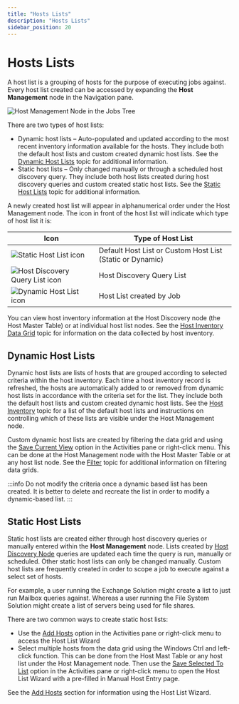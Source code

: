 ```yaml
---
title: "Hosts Lists"
description: "Hosts Lists"
sidebar_position: 20
---
```


# Hosts Lists

A host list is a grouping of hosts for the purpose of executing jobs against. Every host list
created can be accessed by expanding the **Host Management** node in the Navigation pane.

![Host Management Node in the Jobs Tree](/images/accessanalyzer/12.0/admin/hostmanagement/jobstree.webp)

There are two types of host lists:

- Dynamic host lists – Auto-populated and updated according to the most recent inventory information
  available for the hosts. They include both the default host lists and custom created dynamic host
  lists. See the [Dynamic Host Lists](#dynamic-host-lists) topic for additional information.
- Static host lists – Only changed manually or through a scheduled host discovery query. They
  include both host lists created during host discovery queries and custom created static host
  lists. See the [Static Host Lists](#static-host-lists) topic for additional information.

A newly created host list will appear in alphanumerical order under the Host Management node. The
icon in front of the host list will indicate which type of host list it is:

| Icon                                                                                                                                                    | Type of Host List                                         |
| ------------------------------------------------------------------------------------------------------------------------------------------------------- | --------------------------------------------------------- |
| ![Static Host List icon](/images/accessanalyzer/12.0/admin/hostmanagement/statichostlist.webp)              | Default Host List or Custom Host List (Static or Dynamic) |
| ![Host Discovery Query List icon](/images/accessanalyzer/12.0/admin/hostmanagement/discoveryquerylist.webp) | Host Discovery Query List                                 |
| ![Dynamic Host List icon](/images/accessanalyzer/12.0/admin/hostmanagement/dynamichostlist.webp)            | Host List created by Job                                  |

You can view host inventory information at the Host Discovery node (the Host Master Table) or at
individual host list nodes. See the [Host Inventory Data Grid](/docs/accessanalyzer/12.0/admin/hostmanagement/datagrid.md) topic for information on
the data collected by host inventory.

## Dynamic Host Lists

Dynamic host lists are lists of hosts that are grouped according to selected criteria within the
host inventory. Each time a host inventory record is refreshed, the hosts are automatically added to
or removed from dynamic host lists in accordance with the criteria set for the list. They include
both the default host lists and custom created dynamic host lists. See the
[Host Inventory](/docs/accessanalyzer/12.0/admin/settings/hostinventory.md) topic for a list of the default host lists and
instructions on controlling which of these lists are visible under the Host Management node.

Custom dynamic host lists are created by filtering the data grid and using the
[Save Current View](/docs/accessanalyzer/12.0/admin/hostmanagement/actions/saveview.md) option in the Activities pane or right-click menu. This can
be done at the Host Management node with the Host Master Table or at any host list node. See the
[Filter](/docs/accessanalyzer/12.0/admin/navigate/datagrid.md#filter) topic for additional information on filtering data grids.

:::info
Do not modify the criteria once a dynamic based list has been created. It is
better to delete and recreate the list in order to modify a dynamic-based list.
:::


## Static Host Lists

Static host lists are created either through host discovery queries or manually entered within the
**Host Management** node. Lists created by [Host Discovery Node](/docs/accessanalyzer/12.0/admin/hostdiscovery/overview.md)
queries are updated each time the query is run, manually or scheduled. Other static host lists can
only be changed manually. Custom host lists are frequently created in order to scope a job to
execute against a select set of hosts.

For example, a user running the Exchange Solution might create a list to just run Mailbox queries
against. Whereas a user running the File System Solution might create a list of servers being used
for file shares.

There are two common ways to create static host lists:

- Use the [Add Hosts](/docs/accessanalyzer/12.0/admin/hostmanagement/actions/add.md) option in the Activities pane or right-click menu to access
  the Host List Wizard
- Select multiple hosts from the data grid using the Windows Ctrl and left-click function. This can
  be done from the Host Mast Table or any host list under the Host Management node. Then use the
  [Save Selected To List](/docs/accessanalyzer/12.0/admin/hostmanagement/actions/savetolist.md) option in the Activities pane or right-click menu
  to open the Host List Wizard with a pre-filled in Manual Host Entry page.

See the [Add Hosts](/docs/accessanalyzer/12.0/admin/hostmanagement/actions/add.md) section for information using the Host List Wizard.
